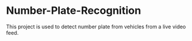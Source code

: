 # Number-Plate-Recognition
This project is used to detect number plate from vehicles from a live video feed.
